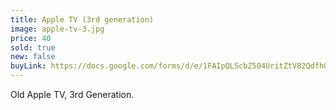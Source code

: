 ```yaml
---
title: Apple TV (3rd generation)
image: apple-tv-3.jpg
price: 40
sold: true
new: false
buyLink: https://docs.google.com/forms/d/e/1FAIpQLScbZ504UritZtV82QdfhQuVMZgGHU2o9nqQIv8dhNlFesLBEw/viewform?entry.1902462749=Apple+TV+Old
---
```


Old Apple TV, 3rd Generation.